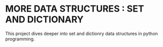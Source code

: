 # MORE DATA STRUCTURES : SET AND DICTIONARY

This project dives deeper into set and dictionry data structures in python programming.


